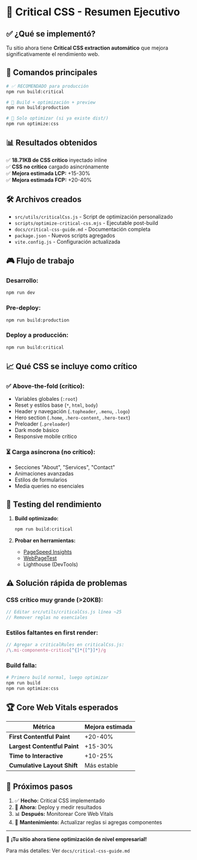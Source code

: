 # 🚀 Critical CSS - Resumen Ejecutivo

## ✅ **¿Qué se implementó?**

Tu sitio ahora tiene **Critical CSS extraction automático** que mejora significativamente el rendimiento web.

## 🎯 **Comandos principales**

```bash
# ✅ RECOMENDADO para producción
npm run build:critical

# 🚀 Build + optimización + preview
npm run build:production

# 🔧 Solo optimizar (si ya existe dist/)
npm run optimize:css
```

## 📊 **Resultados obtenidos**

✅ **18.71KB de CSS crítico** inyectado inline  
✅ **CSS no crítico** cargado asincrónamente  
✅ **Mejora estimada LCP:** +15-30%  
✅ **Mejora estimada FCP:** +20-40%  

## 🛠 **Archivos creados**

- `src/utils/criticalCss.js` - Script de optimización personalizado
- `scripts/optimize-critical-css.mjs` - Ejecutable post-build
- `docs/critical-css-guide.md` - Documentación completa
- `package.json` - Nuevos scripts agregados
- `vite.config.js` - Configuración actualizada

## 🎮 **Flujo de trabajo**

### Desarrollo:
```bash
npm run dev
```

### Pre-deploy:
```bash
npm run build:production
```

### Deploy a producción:
```bash
npm run build:critical
```

## 📈 **Qué CSS se incluye como crítico**

### ✅ Above-the-fold (crítico):
- Variables globales (`:root`)
- Reset y estilos base (`*`, `html`, `body`)
- Header y navegación (`.topheader`, `.menu`, `.logo`)
- Hero section (`.home`, `.hero-content`, `.hero-text`)
- Preloader (`.preloader`)
- Dark mode básico
- Responsive mobile crítico

### ⏳ Carga asíncrona (no crítico):
- Secciones "About", "Services", "Contact"
- Animaciones avanzadas
- Estilos de formularios
- Media queries no esenciales

## 🔧 **Testing del rendimiento**

1. **Build optimizado:**
   ```bash
   npm run build:critical
   ```

2. **Probar en herramientas:**
   - [PageSpeed Insights](https://pagespeed.web.dev/)
   - [WebPageTest](https://webpagetest.org/)
   - Lighthouse (DevTools)

## ⚠️ **Solución rápida de problemas**

### CSS crítico muy grande (>20KB):
```javascript
// Editar src/utils/criticalCss.js línea ~25
// Remover reglas no esenciales
```

### Estilos faltantes en first render:
```javascript
// Agregar a criticalRules en criticalCss.js:
/\.mi-componente-critico[^{]*{[^}]*}/g
```

### Build falla:
```bash
# Primero build normal, luego optimizar
npm run build
npm run optimize:css
```

## 🏆 **Core Web Vitals esperados**

| Métrica | Mejora estimada |
|---------|----------------|
| **First Contentful Paint** | +20-40% |
| **Largest Contentful Paint** | +15-30% |
| **Time to Interactive** | +10-25% |
| **Cumulative Layout Shift** | Más estable |

## 📝 **Próximos pasos**

1. ✅ **Hecho:** Critical CSS implementado
2. 🔄 **Ahora:** Deploy y medir resultados
3. 📊 **Después:** Monitorear Core Web Vitals
4. 🔧 **Mantenimiento:** Actualizar reglas si agregas componentes

---

🎉 **¡Tu sitio ahora tiene optimización de nivel empresarial!**

Para más detalles: Ver `docs/critical-css-guide.md` 